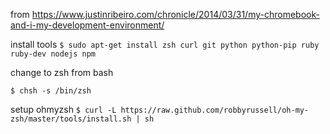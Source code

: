 
from https://www.justinribeiro.com/chronicle/2014/03/31/my-chromebook-and-i-my-development-environment/

install tools
```$ sudo apt-get install zsh curl git python python-pip ruby ruby-dev nodejs npm```

change to zsh from bash

```$ chsh -s /bin/zsh```


setup ohmyzsh
```$ curl -L https://raw.github.com/robbyrussell/oh-my-zsh/master/tools/install.sh | sh```






